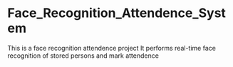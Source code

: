 # Face_Recognition_Attendence_System
This is a face recognition attendence project
It performs real-time face recognition of stored persons and mark attendence
